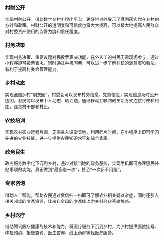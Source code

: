 ### 村财公开
实现村财公开，借助数字乡村小程序平台，更好地对外展示了贯彻落实党在乡村的方针和政策。村财公开的透明度和可信度也将大大提高，可以极大地提高人民群众对村委资产使用的监管力度和信任程度。

### 村务决策
实现村务决策、重要议题村民投票表决功能，在外务工的村民无需现场参与，通过小程序即可投票表决。同时通过手机问卷，可以进一步了解村民的满意度和看法，有利于提高村委会管理能力。

### 乡村动态
实现全国乡村“朋友圈”，村委会可以发布村务信息、党务信息，实现信息及时公开透明。村民可以发布个人动态、晒话题，通过移动互联网的生活方式连接村庄和村庄，连接村干部和村民。

### 农技培训
实现农村农业远程培训，无需进入课堂实地，利用碎片时间，在小程序上即可学习先进的农业技能，进一步提供农民知识水平和综合素质。

### 政务民生
政务服务数字化下沉到乡村，通过对接当地的政务服务，实现手机即可办理惠民补贴事项的功能，真正做到“最多跑一次”，甚至“一次都不用跑”。

### 专家咨询
借助人工智能，帮助农民通过微信扫一扫即可了解农业相关疑难杂症，同时还引入相关领域的专家资源，让来自全国的专家线上为乡村群众答疑解惑。

### 乡村医疗
借助腾讯医疗健康的技术和能力，将医疗服务下沉到乡村，为乡村提供医院挂号、体检预约、报告查询、医生咨询、线上药房等轻医疗服务。
